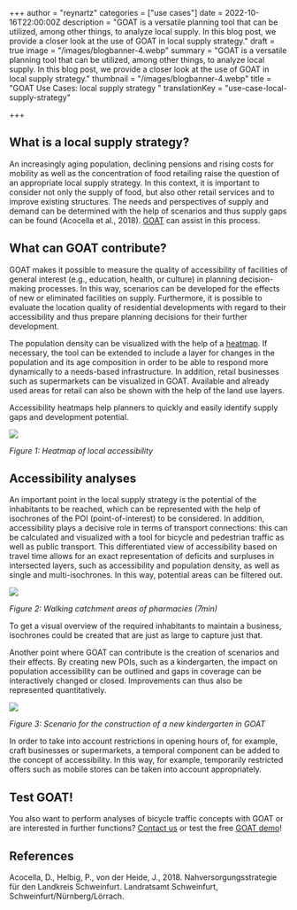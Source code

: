 +++
author = "reynartz"
categories = ["use cases"]
date = 2022-10-16T22:00:00Z
description = "GOAT is a versatile planning tool that can be utilized, among other things, to analyze local supply. In this blog post, we provide a closer look at the use of GOAT in local supply strategy."
draft = true
image = "/images/blogbanner-4.webp"
summary = "GOAT is a versatile planning tool that can be utilized, among other things, to analyze local supply. In this blog post, we provide a closer look at the use of GOAT in local supply strategy."
thumbnail = "/images/blogbanner-4.webp"
title = "GOAT Use Cases: local supply strategy "
translationKey = "use-case-local-supply-strategy"

+++
## What is a local supply strategy?

An increasingly aging population, declining pensions and rising costs for mobility as well as the concentration of food retailing raise the question of an appropriate local supply strategy. In this context, it is important to consider not only the supply of food, but also other retail services and to improve existing structures. The needs and perspectives of supply and demand can be determined with the help of scenarios and thus supply gaps can be found (Acocella et al., 2018). [GOAT](/en/goat/ "What is GOAT?") can assist in this process.

## What can GOAT contribute?

GOAT makes it possible to measure the quality of accessibility of facilities of general interest (e.g., education, health, or culture) in planning decision-making processes. In this way, scenarios can be developed for the effects of new or eliminated facilities on supply. Furthermore, it is possible to evaluate the location quality of residential developments with regard to their accessibility and thus prepare planning decisions for their further development.

The population density can be visualized with the help of a [heatmap](/en/docs/heatmap/ "More information on heatmaps"). If necessary, the tool can be extended to include a layer for changes in the population and its age composition in order to be able to respond more dynamically to a needs-based infrastructure. In addition, retail businesses such as supermarkets can be visualized in GOAT. Available and already used areas for retail can also be shown with the help of the land use layers.

Accessibility heatmaps help planners to quickly and easily identify supply gaps and development potential.

![](/images/nahversorgung1en.webp)

_Figure 1: Heatmap of local accessibility_

## Accessibility analyses

An important point in the local supply strategy is the potential of the inhabitants to be reached, which can be represented with the help of isochrones of the POI (point-of-interest) to be considered. In addition, accessibility plays a decisive role in terms of transport connections: this can be calculated and visualized with a tool for bicycle and pedestrian traffic as well as public transport. This differentiated view of accessibility based on travel time allows for an exact representation of deficits and surpluses in intersected layers, such as accessibility and population density, as well as single and multi-isochrones. In this way, potential areas can be filtered out.

![](/images/nahversorgung2en.webp)

_Figure 2: Walking catchment areas of pharmacies (7min)_

To get a visual overview of the required inhabitants to maintain a business, isochrones could be created that are just as large to capture just that.

Another point where GOAT can contribute is the creation of scenarios and their effects. By creating new POIs, such as a kindergarten, the impact on population accessibility can be outlined and gaps in coverage can be interactively changed or closed. Improvements can thus also be represented quantitatively.

![](/images/nahversorgung3en.webp)

_Figure 3: Scenario for the construction of a new kindergarten in GOAT_

In order to take into account restrictions in opening hours of, for example, craft businesses or supermarkets, a temporal component can be added to the concept of accessibility. In this way, for example, temporarily restricted offers such as mobile stores can be taken into account appropriately.

## Test GOAT!

You also want to perform analyses of bicycle traffic concepts with GOAT or are interested in further functions? [Contact us](/en/contact/ "Contact") or test the free [GOAT demo](/en/request-demo/ "Request demo")!

## References

Acocella, D., Helbig, P., von der Heide, J., 2018. Nahversorgungsstrategie für den Landkreis Schweinfurt. Landratsamt Schweinfurt, Schweinfurt/Nürnberg/Lörrach.